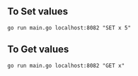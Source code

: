 ## To Set values
```go run main.go localhost:8082 "SET x 5"```

## To Get values
```go run main.go localhost:8082 "GET x"```
